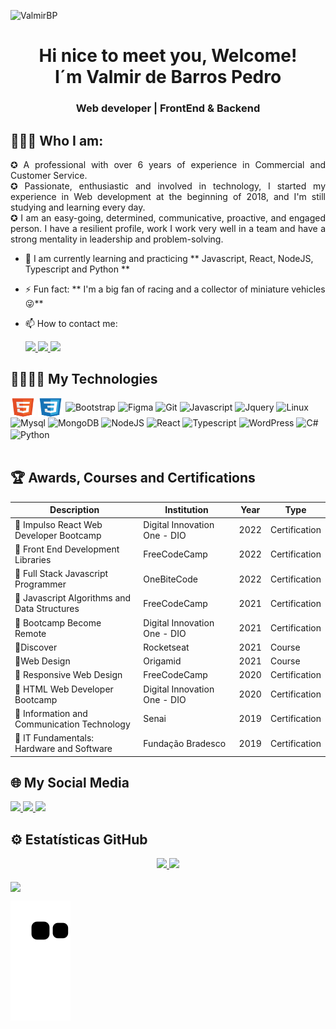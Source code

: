 <p align="left"> <img src="https://komarev.com/ghpvc/?username=ValmirBP&base=500&color=lightgrey" alt="ValmirBP" /> </p>

<h1 align="center">Hi nice to  meet you, Welcome! <br> I´m Valmir de Barros Pedro  </h1>
<h3 align="center"> Web developer | FrontEnd & Backend </h3>

## 🧑🏽‍💻 Who I am:
<div>
    <p align="justify">
      ✪ A professional with over 6 years of experience in Commercial and Customer Service. <br>
      ✪ Passionate, enthusiastic and involved in technology, I started my experience in Web development at the beginning of 2018, and I'm still studying and learning every day. <br>
      ✪ I am an easy-going, determined, communicative, proactive, and engaged person. I have a resilient profile, work
      I work very well in a team and have a strong mentality in leadership and problem-solving.
    </p>

- 🌱 I am currently learning and practicing ** Javascript, React, NodeJS, Typescript and Python **

- ⚡ Fun fact: ** I'm a big fan of racing and a collector of miniature vehicles😜**

- 📫 How to contact me:
  <div>
    <a href="mailto:valmirbarrosca@gmail.com" target="_blank">
      <img src="https://img.shields.io/badge/Gmail-D14836?style=for-the-badge&logo=gmail&logoColor=white">
    </a>
    <a href="https://t.me/+16475504290" target="_blank">
      <img src="https://img.shields.io/badge/Telegram-2CA5E0?style=for-the-badge&logo=telegram&logoColor=white">
    </a>
    <a href="https://wa.me/+16475504290" target="_blank">
      <img src="https://img.shields.io/badge/WhatsApp-25D366?style=for-the-badge&logo=whatsapp&logoColor=white">
    </a>
   </div>
</div>

## 👨🏽‍💻🚀 My Technologies

<div style="display: inline_block">
 <img align="center" title="HTML5" alt="HTML" height="30" width="40" src="https://raw.githubusercontent.com/devicons/devicon/master/icons/html5/html5-original.svg">
  <img align="center" title="CSS3" alt="CSS" height="30" width="40" src="https://raw.githubusercontent.com/devicons/devicon/master/icons/css3/css3-original.svg">
  <img align="center" title="Bootstrap" alt="Bootstrap" height="30" width="40" src="https://cdn.jsdelivr.net/gh/devicons/devicon/icons/bootstrap/bootstrap-original.svg">
  <img align="center" title="Figma" alt="Figma" height="30" width="40" src="https://cdn.jsdelivr.net/gh/devicons/devicon/icons/figma/figma-original.svg">
  <img align="center" title="Git" alt="Git" height="30" width="40" src="https://cdn.jsdelivr.net/gh/devicons/devicon/icons/git/git-original.svg">
  <img align="center" title="Javascript" alt="Javascript" height="30" width="40" src="https://cdn.jsdelivr.net/gh/devicons/devicon/icons/javascript/javascript-original.svg">
  <img align="center" title="Jquery" alt="Jquery" height="30" width="40" src="https://cdn.jsdelivr.net/gh/devicons/devicon/icons/jquery/jquery-original.svg">
  <img align="center" title="Linux" alt="Linux" height="30" width="40" src="https://cdn.jsdelivr.net/gh/devicons/devicon/icons/linux/linux-original.svg">
  <img align="center" title="Mysql" alt="Mysql" height="30" width="40" src="https://cdn.jsdelivr.net/gh/devicons/devicon/icons/mysql/mysql-original.svg">
    <img align="center" title="MongoDB" alt="MongoDB" height="30" width="40" src="https://cdn.jsdelivr.net/gh/devicons/devicon/icons/mongodb/mongodb-original.svg">
  <img align="center" title="NodeJS" alt="NodeJS" height="30" width="40" src="https://cdn.jsdelivr.net/gh/devicons/devicon/icons/nodejs/nodejs-original.svg">
  <img align="center" title="React" alt="React" height="30" width="40" src="https://cdn.jsdelivr.net/gh/devicons/devicon/icons/react/react-original.svg">
  <img align="center" title="Typescript" alt="Typescript" height="30" width="40" src="https://cdn.jsdelivr.net/gh/devicons/devicon/icons/typescript/typescript-original.svg">
  <img align="center" title="WordPress" alt="WordPress" height="30" width="40" src="https://cdn.jsdelivr.net/gh/devicons/devicon/icons/wordpress/wordpress-original.svg" />
  <img align="center" title="C#" alt="C#" height="30" width="40" src="https://cdn.jsdelivr.net/gh/devicons/devicon/icons/csharp/csharp-original.svg">
  <img align="center" title="Python" alt="Python" height="30" width="40" src="https://cdn.jsdelivr.net/gh/devicons/devicon/icons/python/python-original.svg">
</div><br>


## 🏆 Awards, Courses and Certifications

Description | Institution | Year | Type
--------- | --------- | ------ | ------
🏅 Impulso React Web Developer Bootcamp | Digital Innovation One - DIO | 2022 | Certification
🏅 Front End Development Libraries | FreeCodeCamp | 2022 | Certification
🏅 Full Stack Javascript Programmer | OneBiteCode | 2022 | Certification
🏅 Javascript Algorithms and Data Structures | FreeCodeCamp | 2021 | Certification
🏅 Bootcamp Become Remote | Digital Innovation One - DIO | 2021 | Certification
🏅Discover | Rocketseat | 2021 | Course
🏅Web Design | Origamid | 2021 | Course
🏅 Responsive Web Design | FreeCodeCamp | 2020 | Certification
🏅 HTML Web Developer Bootcamp | Digital Innovation One - DIO | 2020 | Certification
🏅 Information and Communication Technology | Senai | 2019 | Certification
🏅 IT Fundamentals: Hardware and Software | Fundação Bradesco | 2019 | Certification

## 🌐 My Social Media

<div>
   <a href="https://www.facebook.com/valmir.barros.169/" target="_blank">
     <img src="https://img.shields.io/badge/Facebook-1877F2?style=for-the-badge&logo=facebook&logoColor=white" target="_blank">
   </a>
   <a href="https://www.instagram.com/valmirbp57/" target="_blank">
     <img src="https://img.shields.io/badge/-Instagram-%23E4405F?style=for-the-badge&logo=instagram&logoColor=white">
   </a>
   <a href="https://www.linkedin.com/in/valmir-barros/" target="_blank">
     <img src="https://img.shields.io/badge/-LinkedIn-%230077B5?style=for-the-badge&logo=linkedin&logoColor=white">
   </a>
</div>

## ⚙️ Estatísticas GitHub

<div align="center">
  <a href="https://github.com/ValmirBP">
  <img height="170em" src="https://github-readme-stats.vercel.app/api?username=ValmirBP&show_icons=true&theme=dark&include_all_commits=true&count_private=true">
  <img height="170em" src="https://github-readme-stats.vercel.app/api/top-langs/?username=ValmirBP&layout=compact&langs_count=7&theme=dark">
</div><br>

<img align="center" src="https://img.shields.io/static/v1?label=DEV&message=Valmir Barros&color=7159c1&style=for-the-badge&logo=ghost"/>


![snake gif](https://github.com/ValmirBP/ValmirBP/blob/output/github-contribution-grid-snake.svg)
